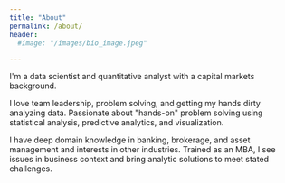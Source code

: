 ```yaml
---
title: "About"
permalink: /about/
header:
  #image: "/images/bio_image.jpeg"

---
```


I'm a data scientist and quantitative analyst with a capital markets background.

I love team leadership, problem solving, and getting my hands dirty analyzing data. Passionate about "hands-on" problem solving using statistical analysis, predictive analytics, and visualization.

I have deep domain knowledge in banking, brokerage, and asset management and interests in other industries. Trained as an MBA, I see issues in business context and bring analytic solutions to meet stated challenges.  
